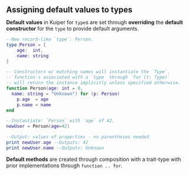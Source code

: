 <h2 style="margin:0; line-height:1.1;">Assigning default values to types</h2>

**Default values** in Kuiper for `type`s are set through **overriding** the **default constructor** for the `type` to provide default arguments.

```lua
--New record-like `type`: Person.
type Person = {
    age:  int,
    name: string
}

-- Constructors w/ matching names will instantiate the `Type`.
--`function`s associated with a `type` through `for (t: Type)`
-- will return the instance implicitly unless specified otherwise.
function Person(age: int = 0, 
  name: string = "Unknown") for (p: Person)
    p.age  = age
    p.name = name
end

--Instantiate: `Person` with `age` of 42.
newUser = Person(age=42)

--Output: values of properties - no parentheses needed
print newUser.age --Outputs: 42
print newUser.name --Outputs: Unknown
```

**Default methods** are created through composition with a trait-type with prior implementations through `function .. for`.